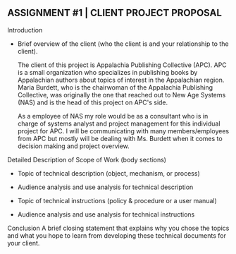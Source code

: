 ## ASSIGNMENT #1 | CLIENT PROJECT PROPOSAL

Introduction
  - Brief overview of the client (who the client is and your relationship to the client).

    The client of this project is Appalachia Publishing Collective (APC). APC is a small organization who specializes in publishing books by Appalachian authors about topics of interest in the Appalachian region. Maria Burdett, who is the chairwoman of the Appalachia Publishing Collective, was originally the one that reached out to New Age Systems (NAS) and is the head of this project on APC's side.  

    As a employee of NAS my role would be as a consultant who is in charge of systems analyst and project management for this individual project for APC. I will be communicating with many members/employees from APC but mostly will be dealing with Ms. Burdett when it comes to decision making and project overview.

Detailed Description of Scope of Work (body sections)

  - Topic of technical description (object, mechanism, or process)

  - Audience analysis and use analysis for technical description

  - Topic of technical instructions (policy & procedure or a user manual)

  - Audience analysis and use analysis for technical instructions

Conclusion
  A brief closing statement that explains why you chose the topics and what you hope to learn from developing these technical documents for your client.
